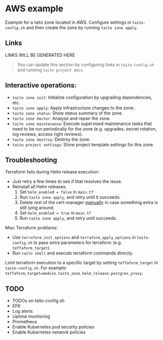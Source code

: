 # AWS example

Example for a taito zone located in AWS. Configure settings in `taito-config.sh` and then create the zone by running `taito zone apply`.

## Links

[//]: # "GENERATED LINKS START"

LINKS WILL BE GENERATED HERE

[//]: # "GENERATED LINKS END"

> You can update this section by configuring links in `taito-config.sh` and running `taito project docs`.

## Interactive operations:

- `taito zone init`: Initialize configuration by upgrading dependencies, etc.
- `taito zone apply`: Apply infrastructure changes to the zone.
- `taito zone status`: Show status summary of the zone.
- `taito zone doctor`: Analyze and repair the zone.
- `taito zone maintenance`: Execute supervised maintenance tasks that need to be run periodically for the zone (e.g. upgrades, secret rotation, log reviews, access right reviews).
- `taito zone destroy`: Destroy the zone.
- `taito project settings`: Show project template settings for this zone.

## Troubleshooting

Terraform fails during Helm release execution:

- Just retry a few times to see if that resolves the issue.
- Reinstall all Helm releases:
  1. Set `helm_enabled = false` in `main.tf`
  2. Run `taito zone apply`, and retry until it succeeds.
  3. Delete rest of the cert-manager [manually](https://github.com/jetstack/cert-manager/issues/2273#issuecomment-564525232) in case something extra is still lying around.
  4. Set `helm_enabled = true` in `main.tf`
  5. Run `taito zone apply`, and retry until succeeds.

Misc Terraform problems:

- Use `terraform_init_options` and `terraform_apply_options` in `taito-config.sh` to pass extra parameters for terraform (e.g. `teffaform_target`).
- Run `taito shell` and execute terraform commands directly.

Limit terraform execution to a specific target by setting `teffaform_target` in `taito-config.sh`. For example: `teffaform_target=module.taito_zone.helm_release.postgres_proxy`.

## TODO

- TODOs on taito-config.sh
- EFK
- Log alerts
- Uptime monitoring
- Prometheus
- Enable Kubernetes pod security policies
- Enable Kubernetes network policies
